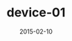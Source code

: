 ---
title: device-01
articlename: >-
  Accuracy of Smartphone Applications and Wearable Devices for Tracking Physical Activity Data
date: '2015-02-10'
summary: >-
  Many smartphone applications and wearable devices were accurate for tracking step counts. Data from smartphones were only slightly different than observed step counts, but could be higher or lower. Wearable devices differed more and 1 device reported step counts more than 20% lower than observed. Step counts are often used to derive other measures of physical activity, such as distance or calories burned. Underlying differences in device accuracy may be compounded in these measures.
authors: >-
  Meredith A. Case, BA; Holland A. Burwick; Kevin G. Volpp, MD, PhD; Mitesh S. Patel, MD, MBA, MS
source: 'https://jamanetwork.com/journals/jama/fullarticle/2108876'
journal: JAMA
---